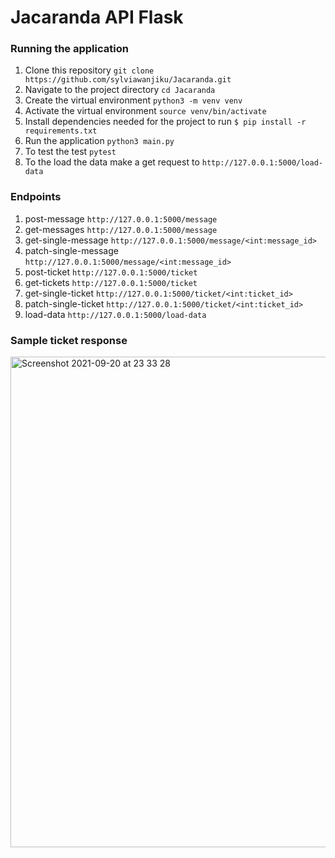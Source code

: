 # Jacaranda API Flask


### Running the application
1. Clone this repository `git clone https://github.com/sylviawanjiku/Jacaranda.git`
2. Navigate to the project directory `cd Jacaranda` 
3. Create the virtual environment `python3 -m venv venv`
4. Activate the virtual environment `source venv/bin/activate`
5. Install dependencies needed for the project to run `$ pip install -r requirements.txt`
6. Run the application `python3 main.py`
7. To test the test `pytest`
8. To the load the data make a get request to `http://127.0.0.1:5000/load-data`

### Endpoints
1. post-message `http://127.0.0.1:5000/message`
2. get-messages `http://127.0.0.1:5000/message`
3. get-single-message `http://127.0.0.1:5000/message/<int:message_id>`
4. patch-single-message `http://127.0.0.1:5000/message/<int:message_id>`
5. post-ticket `http://127.0.0.1:5000/ticket`
6. get-tickets `http://127.0.0.1:5000/ticket`
7. get-single-ticket `http://127.0.0.1:5000/ticket/<int:ticket_id>`
8. patch-single-ticket `http://127.0.0.1:5000/ticket/<int:ticket_id>`
9. load-data `http://127.0.0.1:5000/load-data`

### Sample ticket response
<img width="785" alt="Screenshot 2021-09-20 at 23 33 28" src="https://user-images.githubusercontent.com/28457081/134071927-547de402-9df0-4937-bd8e-1f5b06ec818d.png">
